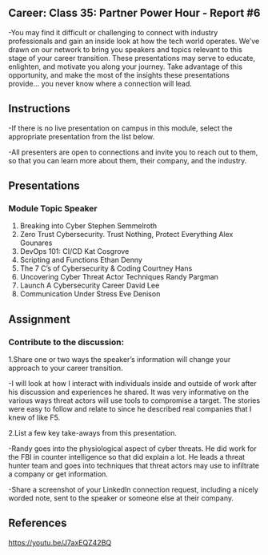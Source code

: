 ## Career: Class 35: Partner Power Hour - Report #6

-You may find it difficult or challenging to connect with industry professionals and gain an inside look at how the tech world operates. We’ve drawn on our network to bring you speakers and topics relevant to this stage of your career transition. These presentations may serve to educate, enlighten, and motivate you along your journey. Take advantage of this opportunity, and make the most of the insights these presentations provide… you never know where a connection will lead.

## Instructions

-If there is no live presentation on campus in this module, select the appropriate presentation from the list below.

-All presenters are open to connections and invite you to reach out to them, so that you can learn more about them, their company, and the industry.

## Presentations

### Module	Topic	Speaker

01.	Breaking into Cyber	Stephen Semmelroth
02.	Zero Trust Cybersecurity. Trust Nothing, Protect Everything	Alex Gounares
03.	DevOps 101: CI/CD	Kat Cosgrove
04.	Scripting and Functions	Ethan Denny
06.	The 7 C’s of Cybersecurity & Coding	Courtney Hans
07.	Uncovering Cyber Threat Actor Techniques	Randy Pargman
08.	Launch A Cybersecurity Career	David Lee
09.	Communication Under Stress	Eve Denison

## Assignment

### Contribute to the discussion:

1.Share one or two ways the speaker’s information will change your approach to your career transition.

-I will look at how I interact with individuals inside and outside of work after his discussion and experiences he shared. It was very informative on the various ways threat actors will use tools to compromise a target. The stories were easy to follow and relate to since he described real companies that I knew of like F5.

2.List a few key take-aways from this presentation.

-Randy goes into the physiological aspect of cyber threats. He did work for the FBI in counter intelligence so that did explain a lot. He leads a threat hunter team and goes into techniques that threat actors may use to infiltrate a company or get information. 


-Share a screenshot of your LinkedIn connection request, including a nicely worded note, sent to the speaker or someone else at their company.

## References
https://youtu.be/J7axEQZ42BQ
